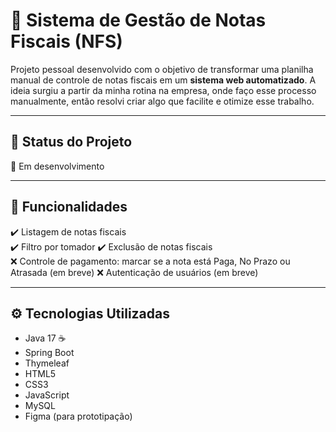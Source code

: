 # 📄 Sistema de Gestão de Notas Fiscais (NFS)

Projeto pessoal desenvolvido com o objetivo de transformar uma planilha manual de controle de notas fiscais em um **sistema web automatizado**. A ideia surgiu a partir da minha rotina na empresa, onde faço esse processo manualmente, então resolvi criar algo que facilite e otimize esse trabalho.

---

## 🚧 Status do Projeto

🔧 Em desenvolvimento

---

## 🎯 Funcionalidades

✔️ Listagem de notas fiscais  
✔️ Filtro por tomador
✔️ Exclusão de notas fiscais  
❌ Controle de pagamento: marcar se a nota está Paga, No Prazo ou Atrasada  (em breve)
❌ Autenticação de usuários (em breve)

---

## ⚙️ Tecnologias Utilizadas

- Java 17 ☕  
- Spring Boot  
- Thymeleaf  
- HTML5  
- CSS3  
- JavaScript  
- MySQL
- Figma (para prototipação)

